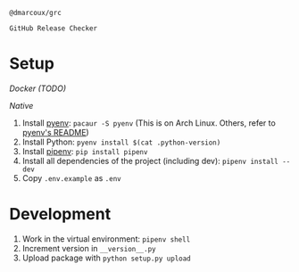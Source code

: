 ```
@dmarcoux/grc

GitHub Release Checker
```

# Setup

*Docker (TODO)*

*Native*

1. Install [pyenv](https://github.com/pyenv/pyenv): `pacaur -S pyenv` (This is on Arch Linux. Others, refer to [pyenv's README](https://github.com/pyenv/pyenv/blob/master/README.md))
2. Install Python: `pyenv install $(cat .python-version)`
3. Install [pipenv](https://github.com/kennethreitz/pipenv): `pip install pipenv`
4. Install all dependencies of the project (including dev): `pipenv install --dev`
5. Copy `.env.example` as `.env`

# Development

1. Work in the virtual environment: `pipenv shell`
2. Increment version in `__version__.py`
3. Upload package with `python setup.py upload`
